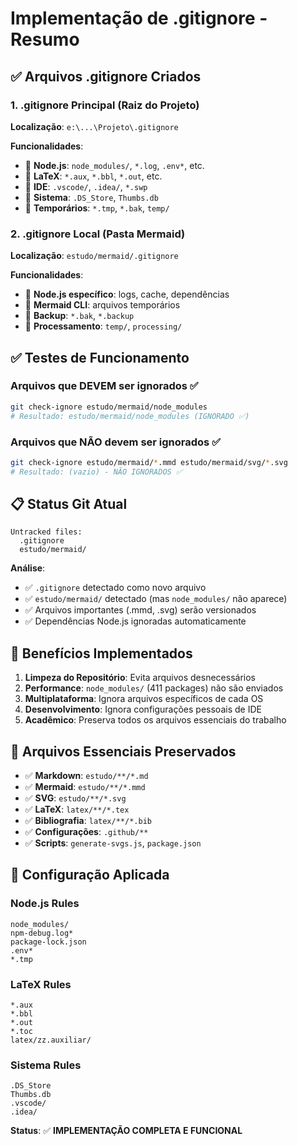 # Implementação de .gitignore - Resumo

## ✅ Arquivos .gitignore Criados

### 1. .gitignore Principal (Raiz do Projeto)
**Localização**: `e:\...\Projeto\.gitignore`

**Funcionalidades**:
- 🚫 **Node.js**: `node_modules/`, `*.log`, `.env*`, etc.
- 🚫 **LaTeX**: `*.aux`, `*.bbl`, `*.out`, etc.
- 🚫 **IDE**: `.vscode/`, `.idea/`, `*.swp`
- 🚫 **Sistema**: `.DS_Store`, `Thumbs.db`
- 🚫 **Temporários**: `*.tmp`, `*.bak`, `temp/`

### 2. .gitignore Local (Pasta Mermaid)
**Localização**: `estudo/mermaid/.gitignore`

**Funcionalidades**:
- 🚫 **Node.js específico**: logs, cache, dependências
- 🚫 **Mermaid CLI**: arquivos temporários
- 🚫 **Backup**: `*.bak`, `*.backup`
- 🚫 **Processamento**: `temp/`, `processing/`

## ✅ Testes de Funcionamento

### Arquivos que DEVEM ser ignorados ✅
```bash
git check-ignore estudo/mermaid/node_modules
# Resultado: estudo/mermaid/node_modules (IGNORADO ✅)
```

### Arquivos que NÃO devem ser ignorados ✅
```bash
git check-ignore estudo/mermaid/*.mmd estudo/mermaid/svg/*.svg
# Resultado: (vazio) - NÃO IGNORADOS ✅
```

## 📋 Status Git Atual

```
Untracked files:
  .gitignore
  estudo/mermaid/
```

**Análise**:
- ✅ `.gitignore` detectado como novo arquivo
- ✅ `estudo/mermaid/` detectado (mas `node_modules/` não aparece)
- ✅ Arquivos importantes (.mmd, .svg) serão versionados
- ✅ Dependências Node.js ignoradas automaticamente

## 🎯 Benefícios Implementados

1. **Limpeza do Repositório**: Evita arquivos desnecessários
2. **Performance**: `node_modules/` (411 packages) não são enviados
3. **Multiplataforma**: Ignora arquivos específicos de cada OS
4. **Desenvolvimento**: Ignora configurações pessoais de IDE
5. **Acadêmico**: Preserva todos os arquivos essenciais do trabalho

## 📝 Arquivos Essenciais Preservados

- ✅ **Markdown**: `estudo/**/*.md`
- ✅ **Mermaid**: `estudo/**/*.mmd`
- ✅ **SVG**: `estudo/**/*.svg`
- ✅ **LaTeX**: `latex/**/*.tex`
- ✅ **Bibliografia**: `latex/**/*.bib`
- ✅ **Configurações**: `.github/**`
- ✅ **Scripts**: `generate-svgs.js`, `package.json`

## 🔧 Configuração Aplicada

### Node.js Rules
```gitignore
node_modules/
npm-debug.log*
package-lock.json
.env*
*.tmp
```

### LaTeX Rules  
```gitignore
*.aux
*.bbl
*.out
*.toc
latex/zz.auxiliar/
```

### Sistema Rules
```gitignore
.DS_Store
Thumbs.db
.vscode/
.idea/
```

**Status**: ✅ **IMPLEMENTAÇÃO COMPLETA E FUNCIONAL**
